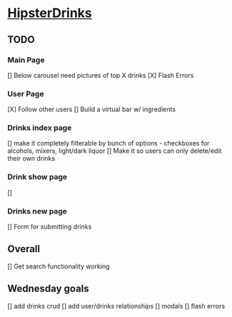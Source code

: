 # [HipsterDrinks](http://www.hipsterdrinks.com)

## TODO

### Main Page
[] Below carousel need pictures of top X drinks
[X] Flash Errors

### User Page
[X] Follow other users
[] Build a virtual bar w/ ingredients

### Drinks index page
[] make it completely filterable by bunch of options - checkboxes for alcohols, mixers, light/dark liquor
[] Make it so users can only delete/edit their own drinks

### Drink show page
[]

### Drinks new page
[] Form for submitting drinks

## Overall
[] Get search functionality working


## Wednesday goals
[] add drinks crud
[] add user/drinks relationships
[] modals
[] flash errors